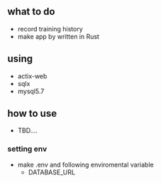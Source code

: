 ## what to do
- record training history
- make app by written in Rust

## using
- actix-web
- sqlx
- mysql5.7

## how to use
- TBD....
### setting env
- make .env and following enviromental variable
    - DATABASE_URL
